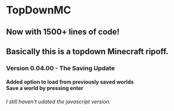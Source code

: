 # TopDownMC
## Now with 1500+ lines of code!
## Basically this is a topdown Minecraft ripoff.
### Version 0.04.00 - The Saving Update
#### Added option to load from previously saved worlds<br>Save a world by pressing enter

###### I still haven't udated the javascript version.

